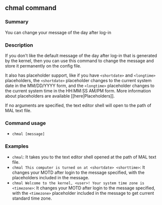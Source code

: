 ## chmal command

### Summary

You can change your message of the day after log-in

### Description

If you don't like the default message of the day after log-in that is generated by the kernel, then you can use this command to change the message and store it permanently on the config file.

It also has placeholder support, like if you have `<shortdate>` and `<longtime>` placeholders, the `<shortdate>` placeholder changes to the current system date in the MM/DD/YYYY form, and the `<longtime>` placeholder changes to the current system time in the HH:MM:SS AM/PM form. More information about placeholders are available [[here|Placeholders]].

If no arguments are specified, the text editor shell will open to the path of MAL text file.

### Command usage

* `chmal [message]`

### Examples

* `chmal`: It takes you to the text editor shell opened at the path of MAL text file.
* `chmal This computer is turned on at <shortdate> <shorttime>`: It changes your MOTD after login to the message specified, with the placeholders included in the message.
* `chmal Welcome to the kernel, <user>! Your system time zone is <timezone>`: It changes your MOTD after login to the message specified, with the `<timezone>` placeholder included in the message to get current standard time zone.